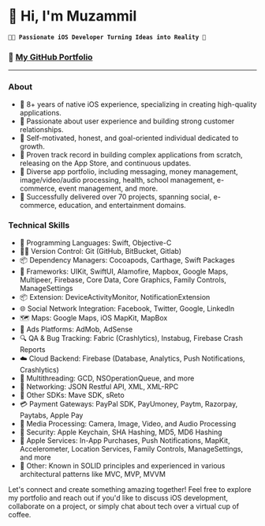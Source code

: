# 👋 Hi, I'm Muzammil

**`📱🚀 Passionate iOS Developer Turning Ideas into Reality 🌟`**

### 💼 **[My GitHub Portfolio](https://github.com/muzammil7777/muzammilpathan)**

---

### About
- 📱 8+ years of native iOS experience, specializing in creating high-quality applications.
- 🤝 Passionate about user experience and building strong customer relationships.
- 💪 Self-motivated, honest, and goal-oriented individual dedicated to growth.
- 🌟 Proven track record in building complex applications from scratch, releasing on the App Store, and continuous updates.
- 📱 Diverse app portfolio, including messaging, money management, image/video/audio processing, health, school management, e-commerce, event management, and more.
- 🚀 Successfully delivered over 70 projects, spanning social, e-commerce, education, and entertainment domains.


 ### Technical Skills
- 🎨 Programming Languages: Swift, Objective-C
- 👨‍💻 Version Control: Git (GitHub, BitBucket, Gitlab)
- 📦 Dependency Managers: Cocoapods, Carthage, Swift Packages
- 📱 Frameworks: UIKit, SwiftUI, Alamofire, Mapbox, Google Maps, Multipeer, Firebase, Core Data, Core Graphics, Family Controls, ManageSettings
- 📦 Extension: DeviceActivityMonitor, NotificationExtension 
- 🌐 Social Network Integration: Facebook, Twitter, Google, LinkedIn
- 🗺️ Maps: Google Maps, iOS MapKit, MapBox
- 💼 Ads Platforms: AdMob, AdSense
- 🔍 QA & Bug Tracking: Fabric (Crashlytics), Instabug, Firebase Crash Reports
- ☁️ Cloud Backend: Firebase (Database, Analytics, Push Notifications, Crashlytics)
- 🔄 Multithreading: GCD, NSOperationQueue, and more
- 📡 Networking: JSON Restful API, XML, XML-RPC
- 🤖 Other SDKs: Mave SDK, sReto
- 💳 Payment Gateways: PayPal SDK, PayUmoney, Paytm, Razorpay, Paytabs, Apple Pay
- 📸 Media Processing: Camera, Image, Video, and Audio Processing
- 🔐 Security: Apple Keychain, SHA Hashing, MD5, MD6 Hashing
- 📲 Apple Services: In-App Purchases, Push Notifications, MapKit, Accelerometer, Location Services, Family Controls, ManageSettings, and more
- 🧩 Other: Known in SOLID principles and experienced in various architectural patterns like MVC, MVP, MVVM

Let's connect and create something amazing together! Feel free to explore my portfolio and reach out if you'd like to discuss iOS development, collaborate on a project, or simply chat about tech over a virtual cup of coffee.

<!--
**brittanyarima/brittanyarima** is a ✨ _special_ ✨ repository because its `README.md` (this file) appears on your GitHub profile.

Here are some ideas to get you started:

- 🔭 I’m currently working on ...
- 🌱 I’m currently learning ...
- 👯 I’m looking to collaborate on ...
- 🤔 I’m looking for help with ...
- 💬 Ask me about ...
- 📫 How to reach me: ...
- 😄 Pronouns: ...
- ⚡ Fun fact: ...
-->

<!--
**muzammil7777/muzammil7777** is a ✨ _special_ ✨ repository because its `README.md` (this file) appears on your GitHub profile.

Here are some ideas to get you started:

- 🔭 I’m currently working on ...
- 🌱 I’m currently learning ...
- 👯 I’m looking to collaborate on ...
- 🤔 I’m looking for help with ...
- 💬 Ask me about ...
- 📫 How to reach me: ...
- 😄 Pronouns: ...
- ⚡ Fun fact: ...
-->
